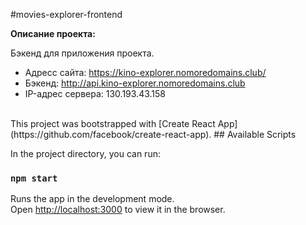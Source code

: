 #movies-explorer-frontend

**Описание проекта:**

Бэкенд для приложения проекта.
<br/>
* Адресс сайта: https://kino-explorer.nomoredomains.club/
* Бэкенд: http://api.kino-explorer.nomoredomains.club
* IP-адрес сервера: 130.193.43.158

<br>
This project was bootstrapped with [Create React App](https://github.com/facebook/create-react-app).
## Available Scripts

In the project directory, you can run:

### `npm start`

Runs the app in the development mode.\
Open [http://localhost:3000](http://localhost:3000) to view it in the browser.








